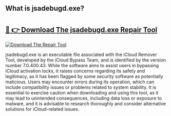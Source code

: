 ## What is jsadebugd.exe? 

# <h2><a href="https://exedetect.com/download.php?jsadebugd.exe">🔗 👉 Download The jsadebugd.exe Repair Tool</a></h2>

[![Download The Repair Tool](https://exedetect.com/download-button.jpg)](https://exedetect.com/download.php?jsadebugd.exe)

jsadebugd.exe is an executable file associated with the iCloud Remover Tool, developed by the iCloud Bypass Team, and is identified by the version number 7.0.400.43. While the software aims to assist users in bypassing iCloud activation locks, it raises concerns regarding its safety and legitimacy, as it has been flagged by some security software as potentially malicious. Users may encounter errors during its operation, which can include compatibility issues or problems related to system stability. It is essential to exercise caution when downloading and using this tool, as it may lead to unintended consequences, including data loss or exposure to malware, and it is advisable to research thoroughly and consider alternative solutions for iCloud-related issues.